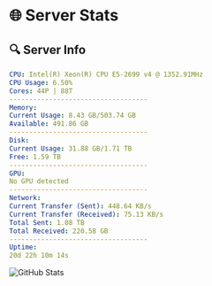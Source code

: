 # 🌐 Server Stats
## 🔍 Server Info
```yaml
CPU: Intel(R) Xeon(R) CPU E5-2699 v4 @ 1352.91MHz
CPU Usage: 6.50%
Cores: 44P | 88T
-----------------------------------
Memory:
Current Usage: 8.43 GB/503.74 GB
Available: 491.86 GB
-----------------------------------
Disk:
Current Usage: 31.88 GB/1.71 TB
Free: 1.59 TB
-----------------------------------
GPU:
No GPU detected
-----------------------------------
Network:
Current Transfer (Sent): 448.64 KB/s
Current Transfer (Received): 75.13 KB/s
Total Sent: 1.08 TB
Total Received: 220.58 GB
-----------------------------------
Uptime:
20d 22h 10m 14s
```
![GitHub Stats](https://img.shields.io/badge/Updated-2025-05-10_15:19:02-blue)